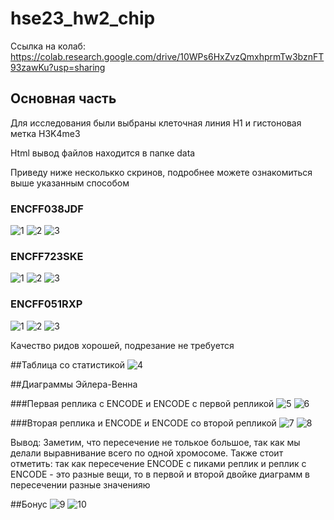 # hse23_hw2_chip
Ссылка на колаб: https://colab.research.google.com/drive/10WPs6HxZvzQmxhprmTw3bznFT93zawKu?usp=sharing


## Основная часть 
Для исследования были выбраны клеточная линия H1 и гистоновая метка H3K4me3

Html вывод файлов находится в папке data

Приведу ниже несколькко скринов, подробнее можете ознакомиться выше указанным способом

### ENCFF038JDF
![1](https://github.com/Lenassskuh/hse23_hw2_chip/blob/main/data/jdf1.png)
![2](https://github.com/Lenassskuh/hse23_hw2_chip/blob/main/data/jdf2.png)
![3](https://github.com/Lenassskuh/hse23_hw2_chip/blob/main/data/jdf3.png)

### ENCFF723SKE
![1](https://github.com/Lenassskuh/hse23_hw2_chip/blob/main/data/ske1.png)
![2](https://github.com/Lenassskuh/hse23_hw2_chip/blob/main/data/ske2.png)
![3](https://github.com/Lenassskuh/hse23_hw2_chip/blob/main/data/ske3.png)

### ENCFF051RXP
![1](https://github.com/Lenassskuh/hse23_hw2_chip/blob/main/data/rxp1.png)
![2](https://github.com/Lenassskuh/hse23_hw2_chip/blob/main/data/rxp2.png)
![3](https://github.com/Lenassskuh/hse23_hw2_chip/blob/main/data/rxp3.png)

Качество ридов хорошей, подрезание не требуется

##Таблица со статистикой
![4](https://github.com/Lenassskuh/hse23_hw2_chip/blob/main/data/table.png)

##Диаграммы Эйлера-Венна

###Первая реплика с ENCODE и ENCODE с первой репликой
![5](https://github.com/Lenassskuh/hse23_hw2_chip/blob/main/data/vien1.png)
![6](https://github.com/Lenassskuh/hse23_hw2_chip/blob/main/data/vien2.png)

###Вторая реплика и ENCODE и ENCODE со второй репликой
![7](https://github.com/Lenassskuh/hse23_hw2_chip/blob/main/data/vien3.png)
![8](https://github.com/Lenassskuh/hse23_hw2_chip/blob/main/data/vien4.png)

Вывод: Заметим, что пересечение не толькое большое, так как мы делали выравнивание всего по одной хромосоме. Также стоит отметить: так как пересечение ENCODE c пиками реплик и реплик с ENCODE - это разные вещи, то в первой и второй двойке диаграмм в пересечении разные значенияю

##Бонус
![9](https://github.com/Lenassskuh/hse23_hw2_chip/blob/main/data/result.png)
![10](https://github.com/Lenassskuh/hse23_hw2_chip/blob/main/data/result2.png)
